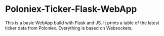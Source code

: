 # Poloniex-Ticker-Flask-WebApp
This is a basic WebApp build with Flask and JS. It prints a table of the latest ticker data from Poloniex. Everything is based on Websockets.
